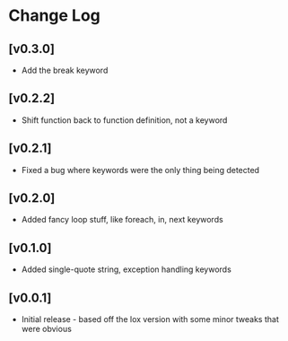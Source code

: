 # Change Log

## [v0.3.0]
- Add the break keyword

## [v0.2.2]
- Shift function back to function definition, not a keyword

## [v0.2.1]
- Fixed a bug where keywords were the only thing being detected

## [v0.2.0]
- Added fancy loop stuff, like foreach, in, next keywords

## [v0.1.0]
- Added single-quote string, exception handling keywords

## [v0.0.1]
- Initial release - based off the lox version with some minor tweaks that were obvious
